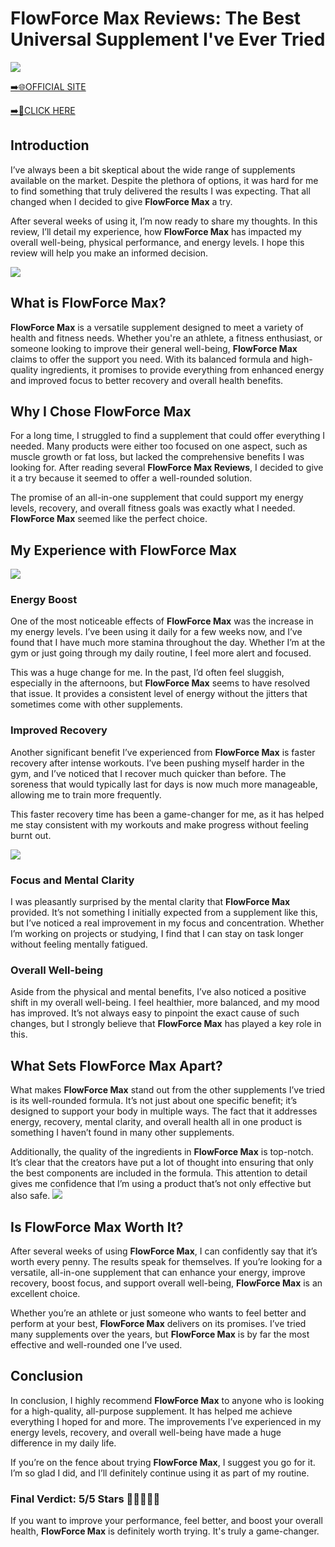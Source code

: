 # FlowForce Max Reviews: The Best Universal Supplement I've Ever Tried

[![](https://static.vecteezy.com/system/resources/thumbnails/019/896/014/small/buy-now-gradient-button-with-cart-symbol-buy-now-illustration-png.png)](https://edetoop.top/lander/sugarpreland-1/flowma.html) 

[➡️🌐OFFICIAL SITE](https://edetoop.top/lander/sugarpreland-1/flowma.html) 

[➡️🔗CLICK HERE](https://edetoop.top/lander/sugarpreland-1/flowma.html) 


## Introduction

I’ve always been a bit skeptical about the wide range of supplements available on the market. Despite the plethora of options, it was hard for me to find something that truly delivered the results I was expecting. That all changed when I decided to give **FlowForce Max** a try.

After several weeks of using it, I’m now ready to share my thoughts. In this review, I’ll detail my experience, how **FlowForce Max** has impacted my overall well-being, physical performance, and energy levels. I hope this review will help you make an informed decision. 

[![](https://wallpapers.com/images/hd/red-order-now-button-udg4jcj4arvn8b0n-2.png)](https://edetoop.top/lander/sugarpreland-1/flowma.html)  

## What is FlowForce Max?

**FlowForce Max** is a versatile supplement designed to meet a variety of health and fitness needs. Whether you're an athlete, a fitness enthusiast, or someone looking to improve their general well-being, **FlowForce Max** claims to offer the support you need. With its balanced formula and high-quality ingredients, it promises to provide everything from enhanced energy and improved focus to better recovery and overall health benefits.

## Why I Chose FlowForce Max

For a long time, I struggled to find a supplement that could offer everything I needed. Many products were either too focused on one aspect, such as muscle growth or fat loss, but lacked the comprehensive benefits I was looking for. After reading several **FlowForce Max Reviews**, I decided to give it a try because it seemed to offer a well-rounded solution.

The promise of an all-in-one supplement that could support my energy levels, recovery, and overall fitness goals was exactly what I needed. **FlowForce Max** seemed like the perfect choice.

## My Experience with FlowForce Max

[![](https://static.vecteezy.com/system/resources/thumbnails/019/896/014/small/buy-now-gradient-button-with-cart-symbol-buy-now-illustration-png.png)](https://edetoop.top/lander/sugarpreland-1/flowma.html)

### Energy Boost

One of the most noticeable effects of **FlowForce Max** was the increase in my energy levels. I’ve been using it daily for a few weeks now, and I’ve found that I have much more stamina throughout the day. Whether I’m at the gym or just going through my daily routine, I feel more alert and focused.

This was a huge change for me. In the past, I’d often feel sluggish, especially in the afternoons, but **FlowForce Max** seems to have resolved that issue. It provides a consistent level of energy without the jitters that sometimes come with other supplements.

### Improved Recovery

Another significant benefit I’ve experienced from **FlowForce Max** is faster recovery after intense workouts. I’ve been pushing myself harder in the gym, and I’ve noticed that I recover much quicker than before. The soreness that would typically last for days is now much more manageable, allowing me to train more frequently.

This faster recovery time has been a game-changer for me, as it has helped me stay consistent with my workouts and make progress without feeling burnt out.

[![](https://wallpapers.com/images/hd/red-order-now-button-udg4jcj4arvn8b0n-2.png)](https://edetoop.top/lander/sugarpreland-1/flowma.html)  

### Focus and Mental Clarity

I was pleasantly surprised by the mental clarity that **FlowForce Max** provided. It’s not something I initially expected from a supplement like this, but I’ve noticed a real improvement in my focus and concentration. Whether I’m working on projects or studying, I find that I can stay on task longer without feeling mentally fatigued.

### Overall Well-being

Aside from the physical and mental benefits, I’ve also noticed a positive shift in my overall well-being. I feel healthier, more balanced, and my mood has improved. It’s not always easy to pinpoint the exact cause of such changes, but I strongly believe that **FlowForce Max** has played a key role in this.

## What Sets FlowForce Max Apart?

What makes **FlowForce Max** stand out from the other supplements I’ve tried is its well-rounded formula. It’s not just about one specific benefit; it’s designed to support your body in multiple ways. The fact that it addresses energy, recovery, mental clarity, and overall health all in one product is something I haven’t found in many other supplements.

Additionally, the quality of the ingredients in **FlowForce Max** is top-notch. It’s clear that the creators have put a lot of thought into ensuring that only the best components are included in the formula. This attention to detail gives me confidence that I’m using a product that’s not only effective but also safe.
[![](https://static.vecteezy.com/system/resources/thumbnails/019/896/014/small/buy-now-gradient-button-with-cart-symbol-buy-now-illustration-png.png)](https://edetoop.top/lander/sugarpreland-1/flowma.html)
## Is FlowForce Max Worth It?

After several weeks of using **FlowForce Max**, I can confidently say that it’s worth every penny. The results speak for themselves. If you’re looking for a versatile, all-in-one supplement that can enhance your energy, improve recovery, boost focus, and support overall well-being, **FlowForce Max** is an excellent choice.

Whether you’re an athlete or just someone who wants to feel better and perform at your best, **FlowForce Max** delivers on its promises. I’ve tried many supplements over the years, but **FlowForce Max** is by far the most effective and well-rounded one I’ve used.

## Conclusion

In conclusion, I highly recommend **FlowForce Max** to anyone who is looking for a high-quality, all-purpose supplement. It has helped me achieve everything I hoped for and more. The improvements I’ve experienced in my energy levels, recovery, and overall well-being have made a huge difference in my daily life.

If you’re on the fence about trying **FlowForce Max**, I suggest you go for it. I’m so glad I did, and I’ll definitely continue using it as part of my routine.

### Final Verdict: 5/5 Stars 🌟🌟🌟🌟🌟

If you want to improve your performance, feel better, and boost your overall health, **FlowForce Max** is definitely worth trying. It's truly a game-changer.
